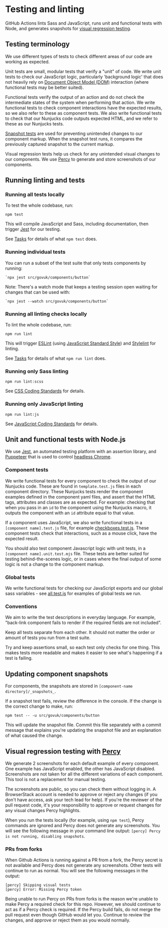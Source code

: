 # Testing and linting

GitHub Actions lints Sass and JavaScript, runs unit and functional tests with Node, and generates snapshots for [visual regression testing](https://www.browserstack.com/percy/visual-testing).

## Testing terminology

We use different types of tests to check different areas of our code are working as expected.

Unit tests are small, modular tests that verify a "unit" of code. We write unit tests to check our JavaScript logic, particularly 'background logic' that does not heavily rely on [Document Object Model (DOM)](https://developer.mozilla.org/en-US/docs/Web/API/Document_Object_Model/Introduction) interaction (where functional tests may be better suited).

Functional tests verify the output of an action and do not check the intermediate states of the system when performing that action. We write functional tests to check component interactions have the expected results, so we also refer to these as component tests. We also write functional tests to check that our Nunjucks code outputs expected HTML, and we refer to these as our Nunjucks tests.

[Snapshot tests](https://facebook.github.io/jest/docs/en/snapshot-testing.html) are used for preventing unintended changes to our component markup. When the snapshot test runs, it  compares the previously captured snapshot to the current markup.

Visual regression tests help us check for any unintended visual changes to our components. We use [Percy](https://percy.io/) to generate and store screenshots of our components.

## Running linting and tests

### Running all tests locally

To test the whole codebase, run:

```
npm test
```

This will compile JavaScript and Sass, including documentation, then trigger [Jest](https://github.com/facebook/jest) for our testing.

See [Tasks](../contributing/tasks.md) for details of what `npm test` does.

### Running individual tests
You can run a subset of the test suite that only tests components by running:

    `npx jest src/govuk/components/button`

Note: There's a watch mode that keeps a testing session open waiting for changes that can be used with:

    `npx jest --watch src/govuk/components/button`

### Running all linting checks locally

To lint the whole codebase, run:

```
npm run lint
```

This will trigger [ESLint](https://eslint.org) (using [JavaScript Standard Style](https://standardjs.com)) and [Stylelint](https://stylelint.io) for linting.

See [Tasks](../contributing/tasks.md) for details of what `npm run lint` does.

### Running only Sass linting

```
npm run lint:scss
```

See [CSS Coding Standards](/docs/contributing/coding-standards/css.md#linting) for details.

### Running only JavaScript linting

```
npm run lint:js
```

See [JavaScript Coding Standards](/docs/contributing/coding-standards/js.md#formatting-and-linting) for details.

## Unit and functional tests with Node.js

We use [Jest](https://jestjs.io/), an automated testing platform with an assertion library, and [Puppeteer](https://pptr.dev/) that is used to control [headless Chrome](https://developers.google.com/web/updates/2017/04/headless-chrome).

### Component tests
We write functional tests for every component to check the output of our Nunjucks code. These are found in `template.test.js` files in each component directory. These Nunjucks tests render the component examples defined in the component yaml files, and assert that the HTML tags, attributes and classes are as expected. For example: checking that when you pass in an `id` to the component using the Nunjucks macro, it outputs the component with an `id` attribute equal to that value.

If a component uses JavaScript, we also write functional tests in a `[component name].test.js` file, for example [checkboxes.test.js](../../src/govuk/components/checkboxes/checkboxes.test.js). These component tests check that interactions, such as a mouse click, have the expected result.

You should also test component Javascript logic with unit tests, in a `[component name].unit.test.mjs` file. These tests are better suited for testing behind-the-scenes logic, or in cases where the final output of some logic is not a change to the component markup.

### Global tests
We write functional tests for checking our JavaScript exports and our global sass variables - see [all.test.js](../../src/govuk/all.test.js) for examples of global tests we run.

### Conventions
We aim to write the test descriptions in everyday language. For example, "back-link component fails to render if the required fields are not included".

Keep all tests separate from each other. It should not matter the order or amount of tests you run from a test suite.

Try and keep assertions small, so each test only checks for one thing. This makes tests more readable and makes it easier to see what's happening if a test is failing.

## Updating component snapshots
For components, the snapshots are stored in `[component-name directory]/_snapshots_`.

If a snapshot test fails, review the difference in the console. If the change is the correct change to make, run:

`npm test -- -u src/govuk/components/button`

This will update the snapshot file. Commit this file separately with a commit message that explains you're updating the snapshot file and an explanation of what caused the change.

## Visual regression testing with [Percy](https://percy.io/)

We generate 2 screenshots for each default example of every component. One example has JavaScript enabled, the other has JavaScript disabled. Screenshots are not taken for all the different variations of each component. This tool is not a replacement for manual testing.

The screenshots are public, so you can check them without logging in. A BrowserStack account is needed to approve or reject any changes (if you don't have access, ask your tech lead for help). If you're the reviewer of the pull request code, it's your responsibility to approve or request changes for any visual changes Percy highlights.

When you run the tests locally (for example, using `npm test`), Percy commands are ignored and Percy does not generate any screenshots. You will see the following message in your command line output: `[percy] Percy is not running, disabling snapshots`.

### PRs from forks
When Github Actions is running against a PR from a fork, the Percy secret is not available and Percy does not generate any screenshots. Other tests will continue to run as normal. You will see the following messages in the output:

```
[percy] Skipping visual tests
[percy] Error: Missing Percy token
```

Being unable to run Percy on PRs from forks is the reason we're unable to make Percy a required check for this repo. However, we should continue to act as if a Percy check is required. If the Percy build fails, do not merge the pull request even though GitHub would let you. Continue to review the changes, and approve or reject them as you would normally.
